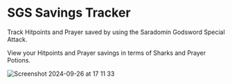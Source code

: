# SGS Savings Tracker

Track Hitpoints and Prayer saved by using the Saradomin Godsword Special Attack.

View your Hitpoints and Prayer savings in terms of Sharks and Prayer Potions.

![Screenshot 2024-09-26 at 17 11 33](https://github.com/user-attachments/assets/90132ccd-fb87-47d8-8d06-fe1b804b38a1)
